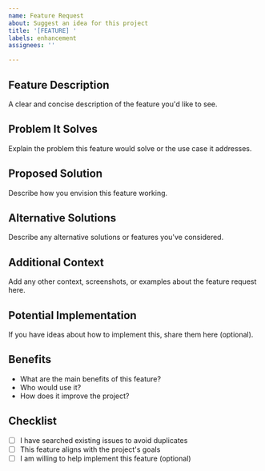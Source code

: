 ```yaml
---
name: Feature Request
about: Suggest an idea for this project
title: '[FEATURE] '
labels: enhancement
assignees: ''

---
```


## Feature Description
A clear and concise description of the feature you'd like to see.

## Problem It Solves
Explain the problem this feature would solve or the use case it addresses.

## Proposed Solution
Describe how you envision this feature working.

## Alternative Solutions
Describe any alternative solutions or features you've considered.

## Additional Context
Add any other context, screenshots, or examples about the feature request here.

## Potential Implementation
If you have ideas about how to implement this, share them here (optional).

## Benefits
- What are the main benefits of this feature?
- Who would use it?
- How does it improve the project?

## Checklist
- [ ] I have searched existing issues to avoid duplicates
- [ ] This feature aligns with the project's goals
- [ ] I am willing to help implement this feature (optional)
